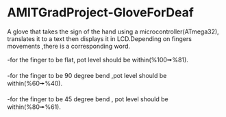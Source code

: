 # AMITGradProject-GloveForDeaf
A glove that takes the sign of the hand using a microcontroller(ATmega32), translates it to
a text then displays it in LCD.Depending on fingers movements ,there is a corresponding word.

-for the finger to be flat, pot level should be within(%100🠚%81).

-for the finger to be 90 degree bend ,pot level should be within(%60🠚%40).

-for the finger to be 45 degree bend , pot level should be within(%80🠚%61).
